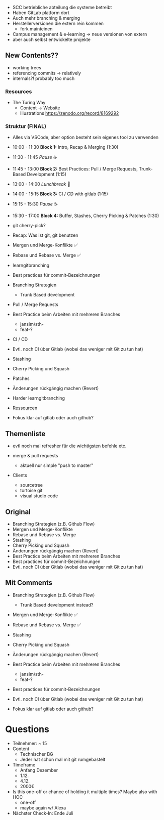 - SCC betriebliche abteilung die systeme betreibt
- Haben GitLab platform dort
- Auch mehr branching & merging
- Herstellerversionen die extern rein kommen
	- fork mainteinen
- Campus management & e-learning -> neue versionen von extern
- aber auch selbst entwickelte projekte

## New Contents??
- working trees
- referencing commits -> relatively
- internals?! probably too much

### Resources
- The Turing Way
	- Content -> Website
	- Illustrations https://zenodo.org/record/8169292

### Struktur (FINAL)
- Alles via VSCode, aber option besteht sein eigenes tool zu verwenden


- 10:00 - 11:30 **Block 1:** Intro, Recap & Merging (1:30)
- 11:30 - 11:45 *Pause* ☕️
- 11:45 - 13:00 **Block 2:** Best Practices: Pull / Merge Requests, Trunk-Based Development (1:15)
- 13:00 - 14:00 *Lunchbreak* 🍲
- 14:00 - 15:15 **Block 3:** CI / CD with gitlab (1:15)
- 15:15 - 15:30 *Pause* ☕️
- 15:30 - 17:00 **Block 4:** Buffer, Stashes, Cherry Picking & Patches (1:30)


- git cherry-pick?
- Recap: Was ist git, git benutzen
- Mergen und Merge-Konflikte ✅
- Rebase und Rebase vs. Merge ✅
- learngitbranching

- Best practices für commit-Bezeichnungen
- Branching Strategien
	- Trunk Based development
- Pull / Merge Requests
- Best Practice beim Arbeiten mit mehreren Branches
	- jansim/sth-
	- feat-?

- CI / CD
- Evtl. noch CI über Gitlab (wobei das weniger mit Git zu tun hat)

- Stashing
- Cherry Picking und Squash 
- Patches
- Änderungen rückgängig machen (Revert)
- Harder learngitbranching
- Ressourcen

- Fokus klar auf gitlab oder auch github?

## Themenliste

- evtl noch mal refresher für die wichtigsten befehle etc.
- merge & pull requests
	- aktuell nur simple "push to master"

- Clients
	- sourcetree
	- tortoise git
	- visual studio code

## Original
- Branching Strategien (z.B. Github Flow)
- Mergen und Merge-Konflikte
- Rebase und Rebase vs. Merge
- Stashing
- Cherry Picking und Squash 
- Änderungen rückgängig machen (Revert)
- Best Practice beim Arbeiten mit mehreren Branches
- Best practices für commit-Bezeichnungen
- Evtl. noch CI über Gitlab (wobei das weniger mit Git zu tun hat)

## Mit Comments

- Branching Strategien (z.B. Github Flow)
	- Trunk Based development instead?
- Mergen und Merge-Konflikte ✅
- Rebase und Rebase vs. Merge ✅
- Stashing
- Cherry Picking und Squash 
- Änderungen rückgängig machen (Revert)
- Best Practice beim Arbeiten mit mehreren Branches
	- jansim/sth-
	- feat-?
- Best practices für commit-Bezeichnungen
- Evtl. noch CI über Gitlab (wobei das weniger mit Git zu tun hat)

- Fokus klar auf gitlab oder auch github?

# Questions

- Teilnehmer: ~ 15
- Content
	- Technischer BG
	- Jeder hat schon mal mit git rumgebastelt
- Timeframe
	- Anfang Dezember
	- 1.12.
	- 4.12.
	- 2000€
- Is this one-off or chance of holding it multiple times? Maybe also with HOC
	- one-off
	- maybe again w/ Alexa
- Nächster Check-In: Ende Juli


